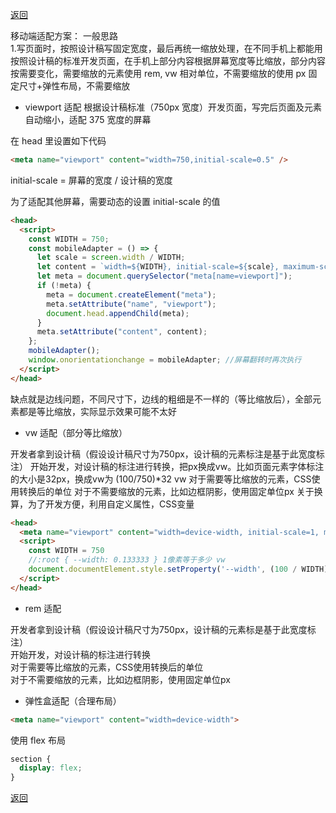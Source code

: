 [返回](./#/css/)

移动端适配方案：
一般思路\
1.写页面时，按照设计稿写固定宽度，最后再统一缩放处理，在不同手机上都能用
按照设计稿的标准开发页面，在手机上部分内容根据屏幕宽度等比缩放，部分内容按需要变化，需要缩放的元素使用 rem, vw 相对单位，不需要缩放的使用 px
固定尺寸+弹性布局，不需要缩放

- viewport 适配
根据设计稿标准（750px 宽度）开发页面，写完后页面及元素自动缩小，适配 375 宽度的屏幕

在 head 里设置如下代码

```html
<meta name="viewport" content="width=750,initial-scale=0.5" />
```

initial-scale = 屏幕的宽度 / 设计稿的宽度

为了适配其他屏幕，需要动态的设置 initial-scale 的值

```html
<head>
  <script>
    const WIDTH = 750;
    const mobileAdapter = () => {
      let scale = screen.width / WIDTH;
      let content = `width=${WIDTH}, initial-scale=${scale}, maximum-scale=${scale}, minimum-scale=${scale}`;
      let meta = document.querySelector("meta[name=viewport]");
      if (!meta) {
        meta = document.createElement("meta");
        meta.setAttribute("name", "viewport");
        document.head.appendChild(meta);
      }
      meta.setAttribute("content", content);
    };
    mobileAdapter();
    window.onorientationchange = mobileAdapter; //屏幕翻转时再次执行
  </script>
</head>
```
缺点就是边线问题，不同尺寸下，边线的粗细是不一样的（等比缩放后），全部元素都是等比缩放，实际显示效果可能不太好


- vw 适配（部分等比缩放）

开发者拿到设计稿（假设设计稿尺寸为750px，设计稿的元素标注是基于此宽度标注）
开始开发，对设计稿的标注进行转换，把px换成vw。比如页面元素字体标注的大小是32px，换成vw为 (100/750)*32 vw
对于需要等比缩放的元素，CSS使用转换后的单位
对于不需要缩放的元素，比如边框阴影，使用固定单位px
关于换算，为了开发方便，利用自定义属性，CSS变量
```html
<head>
  <meta name="viewport" content="width=device-width, initial-scale=1, maximum-scale=1, minimum-scale=1">
  <script>
    const WIDTH = 750
    //:root { --width: 0.133333 } 1像素等于多少 vw
    document.documentElement.style.setProperty('--width', (100 / WIDTH)) 
  </script>
</head>
```

- rem 适配

开发者拿到设计稿（假设设计稿尺寸为750px，设计稿的元素标是基于此宽度标注）\
开始开发，对设计稿的标注进行转换\
对于需要等比缩放的元素，CSS使用转换后的单位\
对于不需要缩放的元素，比如边框阴影，使用固定单位px

- 弹性盒适配（合理布局）
```html
<meta name="viewport" content="width=device-width">
```

使用 flex 布局
```css
section {
  display: flex;
}
```


[返回](./#/css/)
